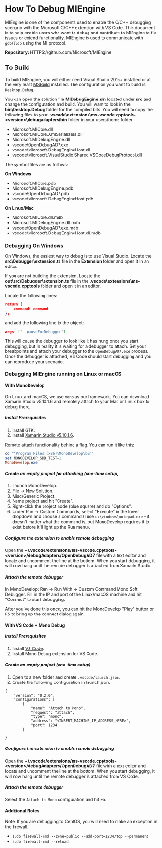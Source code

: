 # How To Debug MIEngine

MIEngine is one of the components used to enable the C/C++ debugging scenario with the Microsoft C/C++ extension with VS Code. This document is to help enable users who want to debug and contribute to MIEngine to fix issues or extend functionality. MIEngine is used to communicate with `gdb`/`lldb` using the MI protocol.

**Repository:** HTTPS://github.com/Microsoft/MIEngine

## To Build

To build MIEngine, you will either need Visual Studio 2015+ installed or at the very least [MSBuild](HTTPS://github.com/Microsoft/msbuild) installed. The configuration you want to build is `Desktop.Debug`.

You can open the solution file **MIDebugEngine.sln** located under **src** and change the configuration and build. You will want to look in the **bin\Desktop.Debug** folder for the compiled bits. You will need to copy the following files to your **.vscode\extensions\ms-vscode.cpptools-\<version\>\debugadapters\bin** folder in your users/home folder:

* Microsoft.MICore.dll
* Microsoft.MICore.XmlSerializers.dll
* Microsoft.MIDebugEngine.dll
* vscode\OpenDebugAD7.exe
* vscode\Microsoft.DebugEngineHost.dll
* vscode\Microsoft.VisualStudio.Shared.VSCodeDebugProtocol.dll

The symbol files are as follows:

**On Windows**
* Microsoft.MICore.pdb
* Microsoft.MIDebugEngine.pdb
* vscode\OpenDebugAD7.pdb
* vscode\Microsoft.DebugEngineHost.pdb

**On Linux/Mac**
* Microsoft.MICore.dll.mdb
* Microsoft.MIDebugEngine.dll.mdb
* vscode\OpenDebugAD7.exe.mdb
* vscode\Microsoft.DebugEngineHost.dll.mdb

### Debugging On Windows

On Windows, the easiest way to debug is to use Visual Studio. Locate the **src\Debugger\extension.ts** file in the **Extension** folder and open it in an editor.

If you are not building the extension, Locate the **out\src\Debugger\extension.ts** file in the **.vscode\extensions\ms-vscode.cpptools** folder and open it in an editor.

Locate the following lines:
```json
return {
    command: command
};
```
and add the following line to the object:
```json
args: ["--pauseForDebugger"]
```

This will cause the debugger to look like it has hung once you start debugging, but in reality it is waiting for a debugger to attach. Set your breakpoints and attach your debugger to the `OpenDebugAD7.exe` process. Once the debugger is attached, VS Code should start debugging and you can reproduce your scenario.

### Debugging MIEngine running on Linux or macOS

#### With MonoDevelop

On Linux and macOS, we use `mono` as our framework. You can download Xamarin Studio v5.10.1.6 and remotely attach to your Mac or Linux box to debug there.

##### Install Prerequisites
1. Install [GTK](HTTP://www.mono-project.com/download/).
2. Install [Xamarin Studio v5.10.1.6](HTTP://download.xamarin.com/studio/Windows/XamarinStudio-5.10.1.6-0.msi).

Remote attach functionality behind a flag.  You can run it like this:
```PowerShell
cd "\Program Files (x86)\MonoDevelop\bin"
set MONODEVELOP_SDB_TEST=1
MonoDevelop.exe
```

##### Create an empty project for attaching (one-time setup)

1. Launch MonoDevelop.
2. File -> New Solution.
3. Misc/Generic Project.
4. Name project and hit "Create".
5. Right-click the project node (blue square) and do "Options".
6. Under Run -> Custom Commands, select "Execute" in the lower dropdown and choose a command (I use `c:\windows\notepad.exe` - it doesn't matter what the command is, but MonoDevelop requires it to exist before it'll light up the Run menu).

##### Configure the extension to enable remote debugging

Open the **~/.vscode/extensions/ms-vscode.cpptools-\<version\>/debugAdapters/OpenDebugAD7** file with a text editor and locate and uncomment the line at the bottom. When you start debugging, it will now hang until the remote debugger is attached from Xamarin Studio.

##### Attach the remote debugger

In MonoDevelop: Run -> Run With -> Custom Command Mono Soft Debugger.
Fill in the IP and port of the Linux/macOS machine and hit "Connect" to start debugging.

After you've done this once, you can hit the MonoDevelop "Play" button or <kbd>F5</kbd> to bring up the connect dialog again.

#### With VS Code + Mono Debug

##### Install Prerequisites
1. Install [VS Code](HTTPS://code.visualstudio.com/Download).
2. Install Mono Debug extension for VS Code.

##### Create an empty project (one-time setup)
1. Open to a new folder and create `.vscode/launch.json`.
2. Create the following configuration in launch.json.
```
{
    "version": "0.2.0",
    "configurations": [
        {
            "name": "Attach to Mono",
            "request": "attach",
            "type": "mono",
            "address": "<INSERT_MACHINE_IP_ADDRESS_HERE>",
            "port": 1234
        }
    ]
}
```

##### Configure the extension to enable remote debugging

Open the **~/.vscode/extensions/ms-vscode.cpptools-\<version\>/debugAdapters/OpenDebugAD7** file with a text editor and locate and uncomment the line at the bottom. When you start debugging, it will now hang until the remote debugger is attached from VS Code.

##### Attach the remote debugger

Select the `Attach to Mono` configuration and hit F5.

#### Additional Notes

Note: If you are debugging to CentOS, you will need to make an exception in the firewall.
* `sudo firewall-cmd --zone=public --add-port=1234/tcp --permanent`
* `sudo firewall-cmd --reload`
